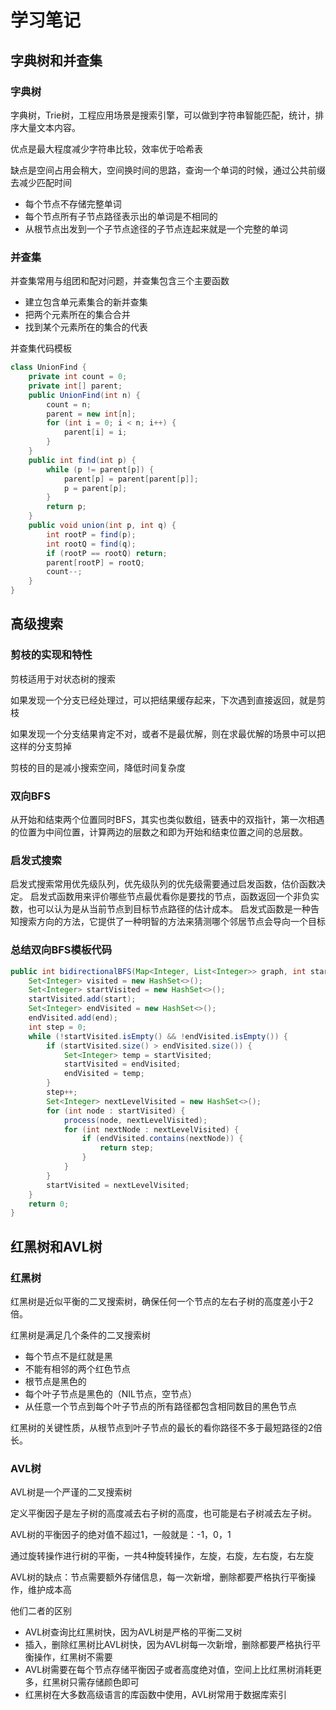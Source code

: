 # 学习笔记

## 字典树和并查集

### 字典树

字典树，Trie树，工程应用场景是搜索引擎，可以做到字符串智能匹配，统计，排序大量文本内容。

优点是最大程度减少字符串比较，效率优于哈希表

缺点是空间占用会稍大，空间换时间的思路，查询一个单词的时候，通过公共前缀去减少匹配时间
 
- 每个节点不存储完整单词
- 每个节点所有子节点路径表示出的单词是不相同的
- 从根节点出发到一个子节点途径的子节点连起来就是一个完整的单词

### 并查集

并查集常用与组团和配对问题，并查集包含三个主要函数
- 建立包含单元素集合的新并查集
- 把两个元素所在的集合合并
- 找到某个元素所在的集合的代表

并查集代码模板
``` java
class UnionFind {
    private int count = 0;
    private int[] parent;
    public UnionFind(int n) {
        count = n;
        parent = new int[n];
        for (int i = 0; i < n; i++) {
            parent[i] = i;
        }
    }
    public int find(int p) {
        while (p != parent[p]) {
            parent[p] = parent[parent[p]];
            p = parent[p];
        }
        return p;
    }
    public void union(int p, int q) {
        int rootP = find(p);
        int rootQ = find(q);
        if (rootP == rootQ) return;
        parent[rootP] = rootQ;
        count--;
    }
}
```

## 高级搜索

### 剪枝的实现和特性

剪枝适用于对状态树的搜索

如果发现一个分支已经处理过，可以把结果缓存起来，下次遇到直接返回，就是剪枝

如果发现一个分支结果肯定不对，或者不是最优解，则在求最优解的场景中可以把这样的分支剪掉

剪枝的目的是减小搜索空间，降低时间复杂度

### 双向BFS

从开始和结束两个位置同时BFS，其实也类似数组，链表中的双指针，第一次相遇的位置为中间位置，计算两边的层数之和即为开始和结束位置之间的总层数。

### 启发式搜索

启发式搜索常用优先级队列，优先级队列的优先级需要通过启发函数，估价函数决定。
启发式函数用来评价哪些节点最优看你是要找的节点，函数返回一个非负实数，也可以认为是从当前节点到目标节点路径的估计成本。
启发式函数是一种告知搜索方向的方法，它提供了一种明智的方法来猜测哪个邻居节点会导向一个目标

### 总结双向BFS模板代码
``` java
public int bidirectionalBFS(Map<Integer, List<Integer>> graph, int start, int end) {
    Set<Integer> visited = new HashSet<>();
    Set<Integer> startVisited = new HashSet<>();
    startVisited.add(start);
    Set<Integer> endVisited = new HashSet<>();
    endVisited.add(end);
    int step = 0;
    while (!startVisited.isEmpty() && !endVisited.isEmpty()) {
        if (startVisited.size() > endVisited.size()) {
            Set<Integer> temp = startVisited;
            startVisited = endVisited;
            endVisited = temp;
        }
        step++;
        Set<Integer> nextLevelVisited = new HashSet<>();
        for (int node : startVisited) {
            process(node, nextLevelVisited);
            for (int nextNode : nextLevelVisited) {
                if (endVisited.contains(nextNode)) {
                    return step;
                }
            }
        }
        startVisited = nextLevelVisited;
    }
    return 0;
}
```

## 红黑树和AVL树

### 红黑树

红黑树是近似平衡的二叉搜索树，确保任何一个节点的左右子树的高度差小于2倍。

红黑树是满足几个条件的二叉搜索树
- 每个节点不是红就是黑
- 不能有相邻的两个红色节点
- 根节点是黑色的
- 每个叶子节点是黑色的（NIL节点，空节点）
- 从任意一个节点到每个叶子节点的所有路径都包含相同数目的黑色节点

红黑树的关键性质，从根节点到叶子节点的最长的看你路径不多于最短路径的2倍长。

### AVL树

AVL树是一个严谨的二叉搜索树

定义平衡因子是左子树的高度减去右子树的高度，也可能是右子树减去左子树。

AVL树的平衡因子的绝对值不超过1，一般就是：-1，0，1

通过旋转操作进行树的平衡，一共4种旋转操作，左旋，右旋，左右旋，右左旋

AVL树的缺点：节点需要额外存储信息，每一次新增，删除都要严格执行平衡操作，维护成本高

他们二者的区别
- AVL树查询比红黑树快，因为AVL树是严格的平衡二叉树
- 插入，删除红黑树比AVL树快，因为AVL树每一次新增，删除都要严格执行平衡操作，红黑树不需要
- AVL树需要在每个节点存储平衡因子或者高度绝对值，空间上比红黑树消耗更多，红黑树只需存储颜色即可
- 红黑树在大多数高级语言的库函数中使用，AVL树常用于数据库索引
